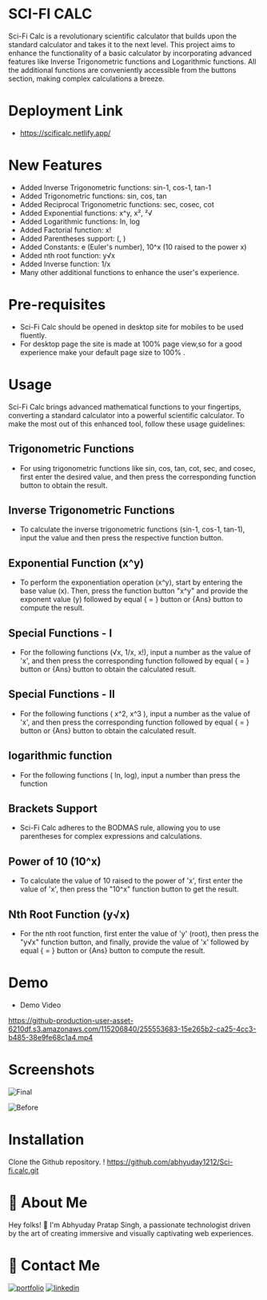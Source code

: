 
# SCI-FI CALC

Sci-Fi Calc is a revolutionary scientific calculator that builds upon the standard calculator and takes it to the next level. This project aims to enhance the functionality of a basic calculator by incorporating advanced features like Inverse Trigonometric functions and Logarithmic functions. All the additional functions are conveniently accessible from the buttons section, making complex calculations a breeze.


# Deployment Link
- https://scificalc.netlify.app/

# New Features
- Added Inverse Trigonometric functions: sin-1, cos-1, tan-1
- Added Trigonometric functions: sin, cos, tan
- Added Reciprocal Trigonometric functions: sec, cosec, cot
- Added Exponential functions: x^y, x², ²√
- Added Logarithmic functions: ln, log
- Added Factorial function: x!
- Added Parentheses support: (, )
- Added Constants: e (Euler's number), 10^x (10 raised to the power x)
- Added nth root function: y√x
- Added Inverse function: 1/x
- Many other additional functions to enhance the user's experience.

# Pre-requisites
- Sci-Fi Calc should be opened in desktop site for mobiles to be used fluently.
- For desktop page the site is made at 100% page view,so for a good experience make your default page size to 100% .

# Usage
Sci-Fi Calc brings advanced mathematical functions to your fingertips, converting a standard calculator into a powerful scientific calculator. To make the most out of this enhanced tool, follow these usage guidelines:

## Trigonometric Functions
- For using trigonometric functions like sin, cos, tan, cot, sec, and cosec, first enter the desired value, and then press the corresponding function button to obtain the result.

## Inverse Trigonometric Functions
- To calculate the inverse trigonometric functions (sin-1, cos-1, tan-1), input the value and then press the respective function button.

## Exponential Function (x^y)
- To perform the exponentiation operation (x^y), start by entering the base value (x). Then, press the function button "x^y" and provide the exponent value (y)  followed by equal { = } button or {Ans} button to compute the result.

## Special Functions - I
- For the following functions (√x, 1/x, x!), input a number as the value of 'x', and then press the corresponding function followed by equal { = } button or {Ans} button to obtain the calculated result.

## Special Functions - II
- For the following functions ( x^2, x^3 ), input a number as the value of 'x', and then press the corresponding function followed by equal { = } button or {Ans} button to obtain the calculated result.

## logarithmic function
- For the following functions ( ln, log), input a number than press the function

## Brackets Support
- Sci-Fi Calc adheres to the BODMAS rule, allowing you to use parentheses for complex expressions and calculations.

## Power of 10 (10^x)
- To calculate the value of 10 raised to the power of 'x', first enter the value of 'x', then press the "10^x" function button to get the result.

## Nth Root Function (y√x)
- For the nth root function, first enter the value of 'y' (root), then press the "y√x" function button, and finally, provide the value of 'x' followed by equal { = } button or {Ans} button to compute the result.


# Demo
- Demo Video

https://github-production-user-asset-6210df.s3.amazonaws.com/115206840/255553683-15e265b2-ca25-4cc3-b485-38e9fe68c1a4.mp4


# Screenshots
![Final](https://user-images.githubusercontent.com/115206840/255554445-b80c1c40-7acd-45a3-b24e-10e1e0130519.png)

![Before](https://user-images.githubusercontent.com/115206840/253905921-7e839104-4dc0-48c9-9352-4c02bc5bc3ca.jpg)


# Installation
Clone the Github repository.
! https://github.com/abhyuday1212/Sci-fi.calc.git


# 🚀 About Me
Hey folks! 👋 I'm Abhyuday Pratap Singh, a passionate technologist driven by the art of creating immersive and visually captivating web experiences. 


# 🔗 Contact Me
[![portfolio](https://img.shields.io/badge/my_portfolio-000?style=for-the-badge&logo=ko-fi&logoColor=white)](https://linktr.ee/abhyuday12)
[![linkedin](https://img.shields.io/badge/linkedin-0A66C2?style=for-the-badge&logo=linkedin&logoColor=white)](https://www.linkedin.com/in/abhyuday12/)
